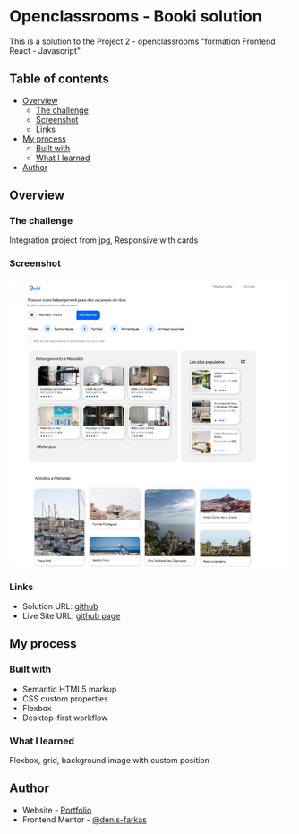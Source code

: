 # Openclassrooms - Booki solution

This is a solution to the Project 2 - openclassrooms "formation Frontend React - Javascript".

## Table of contents

- [Overview](#overview)
  - [The challenge](#the-challenge)
  - [Screenshot](#screenshot)
  - [Links](#links)
- [My process](#my-process)
  - [Built with](#built-with)
  - [What I learned](#what-i-learned)
- [Author](#author)

## Overview

### The challenge

Integration project from jpg, Responsive with cards

### Screenshot

![](./screenshotP2.jpg)

### Links

- Solution URL: [github](https://github.com/denis-farkas/P2_farkas_denis)
- Live Site URL: [github page](https://denis-farkas.github.io/P2_farkas_denis/)

## My process

### Built with

- Semantic HTML5 markup
- CSS custom properties
- Flexbox
- Desktop-first workflow

### What I learned

Flexbox, grid, background image with custom position

## Author

- Website - [Portfolio](https://denis-farkas.students-laplateforme.io/)
- Frontend Mentor - [@denis-farkas](https://www.frontendmentor.io/profile/denis-farkas)
